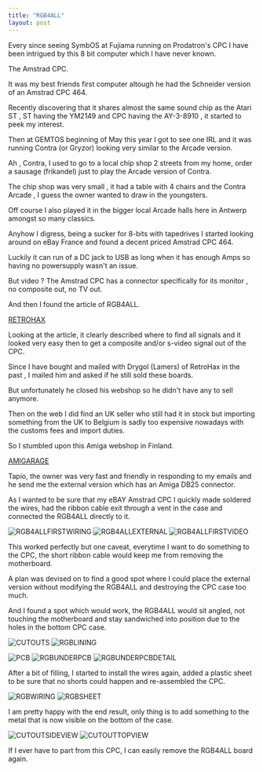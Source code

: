 ```yaml
---
title: "RGB4ALL"
layout: post
---
```


Every since seeing SymbOS at Fujiama running on Prodatron's CPC I have been intrigued by this 8 bit computer which I have never known.

The Amstrad CPC.

<!--more-->

It was my best friends first computer altough he had the
Schneider version of an Amstrad CPC 464.

Recently discovering that it shares almost the same sound chip as the Atari ST , ST having the YM2149 and CPC having the AY-3-8910 , it started to peek my interest.

Then at GEMTOS beginning of May this year I got to see
one IRL and it was running Contra (or Gryzor) looking very similar to the Arcade version.

Ah , Contra, I used to go to a local chip shop 2 streets
from my home, order a sausage (frikandel) just to play the Arcade version of Contra.

The chip shop was very small , it had a table with 4 chairs and the Contra Arcade , I guess the owner wanted
to draw in the youngsters.

Off course I also played it in the bigger local Arcade halls here in Antwerp amongst so many classics.

Anyhow I digress, being a sucker for 8-bits with tapedrives I started looking around on eBay France and found a decent priced Amstrad CPC 464.

Luckily it can run of a DC jack to USB as long when it has enough Amps so having no powersupply wasn't an issue.

But video ?
The Amstrad CPC has a connector specifically for its monitor , no composite out, no TV out.

And then I found the article of RGB4ALL.

[RETROHAX](https://retrohax.net/rgb4all-composite-and-s-video-module/)

Looking at the article, it clearly described where to find all signals and it looked very easy then to get
a composite and/or s-video signal out of the CPC.

Since I have bought and mailed with Drygol (Lamers) of RetroHax in the past , I mailed him and asked if he still sold these boards.

But unfortunately he closed his webshop so he didn't have any to sell anymore.

Then on the web I did find an UK seller who still had it in stock but importing something from the UK to Belgium is sadly too expensive nowadays with the customs fees and import duties.

So I stumbled upon this Amiga webshop in Finland.

[AMIGARAGE](http://www.amigarage.fi/)

Tapio, the owner was very fast and friendly in responding to my emails and he send me the external version which has an Amiga DB25 connector.

As I wanted to be sure that my eBAY Amstrad CPC I quickly made soldered the wires, had the ribbon cable exit through a vent in the case and connected the RGB4ALL directly to it.

![RGB4ALLFIRSTWIRING](/assets/images/RGB4ALL/RGB4ALLFIRSTWIRING.JPG)
![RGB4ALLEXTERNAL](/assets/images/RGB4ALL/RGB4ALLEXTERNAL.JPG)
![RGB4ALLFIRSTVIDEO](/assets/images/RGB4ALL/RGB4ALLFIRSTVIDEO.JPG)

This worked perfectly but one caveat, everytime I want to do something to the CPC, the short ribbon cable
would keep me from removing the motherboard.

A plan was devised on to find a good spot where I could place the external version without modifying the RGB4ALL and destroying the CPC case too much.

And I found a spot which would work, the RGB4ALL would sit angled, not touching the motherboard and stay sandwiched into position due to the holes in the bottom
CPC case.

![CUTOUTS](/assets/images/RGB4ALL/CUTOUTS.JPG)
![RGBLINING](/assets/images/RGB4ALL/RGBLINING.JPG)

![PCB](/assets/images/RGB4ALL/PCB.JPG)
![RGBUNDERPCB](/assets/images/RGB4ALL/RGBUNDERPCB.JPG)
![RGBUNDERPCBDETAIL](/assets/images/RGB4ALL/RGBUNDERPCBDETAIL.JPG)

After a bit of filling, I started to install the wires again, added a plastic sheet to be sure that no shorts
could happen and re-assembled the CPC.

![RGBWIRING](/assets/images/RGB4ALL/RGBWIRING.JPG)
![RGBSHEET](/assets/images/RGB4ALL/RGBSHEET.JPG)

I am pretty happy with the end result, only thing is to add something to the metal that is now visible on the bottom of the case.

![CUTOUTSIDEVIEW](/assets/images/RGB4ALL/CUTOUTSIDEVIEW.JPG)
![CUTOUTTOPVIEW](/assets/images/RGB4ALL/CUTOUTTOPVIEW.JPG)

If I ever have to part from this CPC, I can easily remove the RGB4ALL board again.
